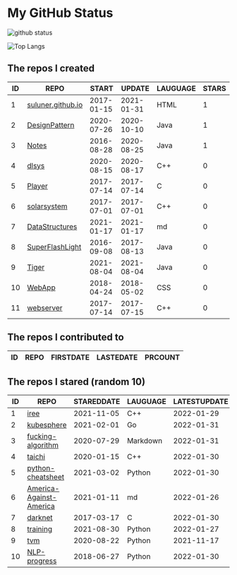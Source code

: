 # My GitHub Status

<img src="https://github-readme-stats-1.yihong0618.vercel.app/api?username=ThaddeusJiang&show_icons=true&&&hide_title=true&count_private=true" alt="github status" />

![Top Langs](https://github-readme-stats-1.yihong0618.vercel.app/api/top-langs/?username=ThaddeusJiang&layout=compact)

<!--START_SECTION:my_github-->
## The repos I created
| ID |                               REPO                                |   START    |   UPDATE   | LAUGUAGE | STARS |
|----|-------------------------------------------------------------------|------------|------------|----------|-------|
|  1 | [suluner.github.io](https://github.com/suluner/suluner.github.io) | 2017-01-15 | 2021-01-31 | HTML     |     1 |
|  2 | [DesignPattern](https://github.com/suluner/DesignPattern)         | 2020-07-26 | 2020-10-10 | Java     |     1 |
|  3 | [Notes](https://github.com/suluner/Notes)                         | 2016-08-28 | 2020-08-25 | Java     |     1 |
|  4 | [dlsys](https://github.com/suluner/dlsys)                         | 2020-08-15 | 2020-08-17 | C++      |     0 |
|  5 | [Player](https://github.com/suluner/Player)                       | 2017-07-14 | 2017-07-14 | C        |     0 |
|  6 | [solarsystem](https://github.com/suluner/solarsystem)             | 2017-07-01 | 2017-07-01 | C++      |     0 |
|  7 | [DataStructures](https://github.com/suluner/DataStructures)       | 2021-01-17 | 2021-01-17 | md       |     0 |
|  8 | [SuperFlashLight](https://github.com/suluner/SuperFlashLight)     | 2016-09-08 | 2017-08-13 | Java     |     0 |
|  9 | [Tiger](https://github.com/suluner/Tiger)                         | 2021-08-04 | 2021-08-04 | Java     |     0 |
| 10 | [WebApp](https://github.com/suluner/WebApp)                       | 2018-04-24 | 2018-05-02 | CSS      |     0 |
| 11 | [webserver](https://github.com/suluner/webserver)                 | 2017-07-14 | 2017-07-15 | C++      |     0 |

## The repos I contributed to
| ID | REPO | FIRSTDATE | LASTEDATE | PRCOUNT |
|----|------|-----------|-----------|---------|

## The repos I stared (random 10)
| ID |                                      REPO                                      | STAREDDATE | LAUGUAGE | LATESTUPDATE |
|----|--------------------------------------------------------------------------------|------------|----------|--------------|
|  1 | [iree](https://github.com/google/iree)                                         | 2021-11-05 | C++      | 2022-01-29   |
|  2 | [kubesphere](https://github.com/kubesphere/kubesphere)                         | 2021-02-01 | Go       | 2022-01-31   |
|  3 | [fucking-algorithm](https://github.com/labuladong/fucking-algorithm)           | 2020-07-29 | Markdown | 2022-01-31   |
|  4 | [taichi](https://github.com/taichi-dev/taichi)                                 | 2020-01-15 | C++      | 2022-01-30   |
|  5 | [python-cheatsheet](https://github.com/gto76/python-cheatsheet)                | 2021-03-02 | Python   | 2022-01-30   |
|  6 | [America-Against-America](https://github.com/zealotCE/America-Against-America) | 2021-01-11 | md       | 2022-01-26   |
|  7 | [darknet](https://github.com/pjreddie/darknet)                                 | 2017-03-17 | C        | 2022-01-30   |
|  8 | [training](https://github.com/mlcommons/training)                              | 2021-08-30 | Python   | 2022-01-27   |
|  9 | [tvm](https://github.com/tqchen/tvm)                                           | 2020-08-22 | Python   | 2021-11-17   |
| 10 | [NLP-progress](https://github.com/sebastianruder/NLP-progress)                 | 2018-06-27 | Python   | 2022-01-30   |

<!--END_SECTION:my_github-->